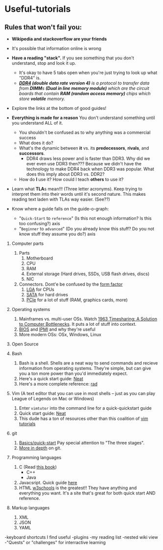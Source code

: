 # Useful-tutorials

## Rules that won't fail you:
* **Wikipedia and stackoverflow are your friends**

* It's possible that information online is wrong

* **Have a reading "stack".** If you see something that you don't understand, stop and look it up.
    * It's okay to have 5 tabs open when you're just trying to look up what "DDR4" is.
    * ***[DDR4](https://en.wikipedia.org/wiki/DDR4_SDRAM) (double data rate version 4)** is a protocol to transfer data from **DIMM**s **(Dual in line memory module)** which are the circuit boards that contain **RAM (random access memory)** chips which store **volatile** memory.*
    
* Explore the links at the bottom of good guides!

* **Everything is made for a reason** You don't understand something until you understand ALL of it.
    * You shouldn't be confused as to why anything was a commercial success
    * What does it do?
    * What's the dynamic between **it** vs. its **predecessors**, **rivals**, and **successors**.
        * DDR4 draws less power and is faster than DDR3. Why did we ever even use DDR3 then??? Because we didn't have the technology to make DDR4 back when DDR3 was popular. What does this imply about DDR3 vs. DDR2?
    * How do **I** use it? How could I teach **others** to use it?
    
* Learn what **TLA**s mean!!! (Three letter acronyms). Keep trying to interpret them into their words until it's second nature. This makes reading text laden with TLAs way easier. (See??)

* Know where a guide falls on the guide-o-graph:
    * "`Quick-Start` to `reference`" (Is this not enough information? Is this too confusing?) axis
    * "`Beginner` to `advanced`" (Do you already know this stuff? Do you not know stuff they assume you do?) axis



1. Computer parts
    1. Parts
        1. Motherboard
        1. CPU
        1. RAM
        1. External storage (Hard drives, SSDs, USB flash drives, discs)
        1. NIC
    1. Connectors. Dont'e be confused by the [form factor](https://en.wikipedia.org/wiki/Form_factor_(design))
        1. [LGA](https://en.wikipedia.org/wiki/Land_grid_array) for CPUs
        1. [SATA](https://en.wikipedia.org/wiki/Serial_ATA) for hard drives
        1. [PCIe](https://en.wikipedia.org/wiki/PCI_Express) for a lot of stuff (RAM, graphics cards, more)
        
1. Operating systems
    1. Mainframes vs. multi-user OSs. Watch [1963 Timesharing: A Solution to Computer Bottlenecks](https://www.youtube.com/watch?v=Q07PhW5sCEk&feature=youtu.be). It puts a lot of stuff into context.
    1. [BIOS](https://en.wikipedia.org/wiki/BIOS) and [IPMI](https://en.wikipedia.org/wiki/Intelligent_Platform_Management_Interface) and why they're useful
    1. More modern OSs: OSx, Windows, Linux
    
1. Open Source

1. Bash
    1. Bash is a shell. Shells are a neat way to send commands and recieve information from operating systems. They're simple, but can give you a ton more power than you'd immediately expect.
    1. Here's a quick start guide: [Neat](http://swcarpentry.github.io/shell-novice/)
    1. Here's a more complete reference: [rad](https://www.gnu.org/software/bash/manual/html_node/)
1. Vim (A text editor that you can use in most shells – just as you can play League of Legends on Mac or Windows)
    1. Enter `vimtutor` into the command line for a quick-quickstart guide
    1. Quick start guide: [Neat](https://danielmiessler.com/study/vim/#gs.WgvwaCU)
    1. This dude has a ton of resources other than this coalition of [vim tutorials](https://alvinalexander.com/linux/vi-vim-editor-tutorials-collection)
1. git
    1. [Basics/quick-start](https://git-scm.com/book/en/v2/Getting-Started-Git-Basics) Pay special attention to "The three stages".
    1. [More in depth](http://think-like-a-git.net/) on git.
    
1. Programming languages
    1. C (Read [this book](https://en.wikipedia.org/wiki/The_C_Programming_Language))
        * C++
        * Java
    1. Javacsript. Quick guide [here](https://learnxinyminutes.com/docs/javascript/)
    1. HTML [w3schools](https://www.w3schools.com/) is the greatest!! They have anything and everything you want. It's a site that's great for both quick start AND reference.
        
1. Markup languages
    1. XML
    1. JSON
    1. YAML
    
-keyboard shortcuts I find useful
-plugins
-my reading list
-nested wiki view
-"Quests" or "challenges" for interractive learning

